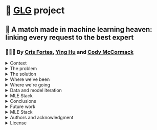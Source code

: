 # 🚀 [GLG](https://glginsights.com/) project

## 🤝 A match made in machine learning heaven: linking every request to the best expert
### 🧑‍🤝‍🧑 By [Cris Fortes](https://www.linkedin.com/in/crisfortes/), [Ying Hu](https://www.linkedin.com/in/ying-hu-math/) and [Cody McCormack](https://www.linkedin.com/in/codymccormack/)

<details><summary>Context</summary>
<p>

Cris, Ying and Cody are students of [FourthBrain's](https://fourthbrain.ai/) [Machine Learning Engineer course](https://fourthbrain.ai/courses/machine-learning-engineer/), cohort 9 (August-December 2022). This repository (repo) is part of our capstone project, a required deliverable from our curriculum. For that we've chosen to work on the GLG project.

</p>
</details>
  
<details><summary>The problem</summary>
<p>

GLG's business largely revolves around matching clients, requesting insights on a specific topic, with an expert on that topic from their large database so that they can meet by phone, video or in person. Visually: 

[INSERT BELOW PICTURE OF PROCESS FLOW]

Since GLG receives 100s of these requests per day, how can they leverage machine learning to semi-automate the matching process at scale? 

</p>
</details>
  
<details><summary>The solution</summary>
<p>
  
Natural Language Processing (NLP), consisting of three steps:

- Step 1:  Named-Entity Recognition (NER)
Possible libraries: spaCy, The Natural Language Toolkit (NLTK), TensorFlow, Keras

- Step 2: Hierarchical clustering
Under consideration: decision tree, K-means clustering, Latent Dirichlet allocation (LDA)

- *Step 3: build a recommendation system to suggest the highest matching expert(s) for each request but that is outside the scope of this project

**Illustrative and simplified example**: 

[INSERT BELOW PICTURE OF THREE AFOREMENTIONED STEPS INCLUDING INPUT/MODEL/OUTPUT SEQUENCE]

Acronyms: NLP (Natural Language Processing), NER (Named-Entity Recognition), HC (Hierarchical Clustering), 
DJ (Disc Jockey), GLG (Gerson Lehrman Group). * Step 3 is outside the scope of this project

</p>
</details>
  
<details><summary>Where we've been</summary>
<p>

**Data:**

- Did exploratory data analysis (EDA) on two datasets from Kaggle:

  - Annotated Corpus for Named Entity Recognition | Kaggle 

[INSERT BELOW PICTURE WITH EXAMPLES OF PERFORMED EDA]

</p>
</details>
  
<details><summary>Where we're going</summary>
<p>

**Next step:** train our model using this other 2.7-million news articles dataset:

- [ ] All the News 2.0 - Components

- [ ] [PLACEHOLDER: Establish baseline model through AutoML or a pre-trained model + Document performance report in markdown]

</p>
</details> 

<details><summary>Data and model iteration</summary>
<p>

- [ ] [PLACEHOLDER: Document performance, interpretation, and learnings in markdown]

- [ ] [PLACEHOLDER:Document limitations of your model / data / ML pipeline]

- [ ] [PLACEHOLDER: Restructure GitHub into scripts / modules / submodules]

- [ ] [PLACEHOLDER: Ensure that instructors can easily follow your README.md instructions to deploy your demo locally and in the cloud.]

</p>
</details>
  
<details><summary>MLE Stack</summary>
<p>

- [ ] [Exploratory Data Analysis & Wrangling, Experimentation, Data Engineering Pipeline, Machine Learning Pipeline, Deployment Pipeline]

- [ ] [Maybe consider: Feature Store, Metadata store, Model registry, Model serving, Model Monitoring]

</p>
</details>

<details><summary>Conclusions</summary>
<p>

</p>
</details>

<details><summary>Future work</summary>
<p>

</p>
</details>
  
<details><summary>MLE Stack</summary>
<p>

</p>
</details>

<details><summary>Authors and acknowledgment</summary>
<p>

</p>
</details>

<details><summary>License</summary>
<p>

</p>
</details>
